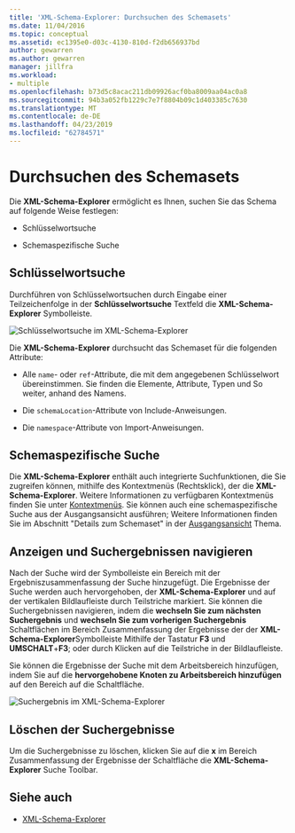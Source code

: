 ```yaml
---
title: 'XML-Schema-Explorer: Durchsuchen des Schemasets'
ms.date: 11/04/2016
ms.topic: conceptual
ms.assetid: ec1395e0-d03c-4130-810d-f2db656937bd
author: gewarren
ms.author: gewarren
manager: jillfra
ms.workload:
- multiple
ms.openlocfilehash: b73d5c8acac211db09926acf0ba8009aa04ac0a8
ms.sourcegitcommit: 94b3a052fb1229c7e7f8804b09c1d403385c7630
ms.translationtype: MT
ms.contentlocale: de-DE
ms.lasthandoff: 04/23/2019
ms.locfileid: "62784571"
---
```

# <a name="search-the-schema-set"></a>Durchsuchen des Schemasets

Die **XML-Schema-Explorer** ermöglicht es Ihnen, suchen Sie das Schema auf folgende Weise festlegen:

- Schlüsselwortsuche

- Schemaspezifische Suche

## <a name="keyword-search"></a>Schlüsselwortsuche

 Durchführen von Schlüsselwortsuchen durch Eingabe einer Teilzeichenfolge in der **Schlüsselwortsuche** Textfeld die **XML-Schema-Explorer** Symbolleiste.

 ![Schlüsselwortsuche im XML-Schema-Explorer](../xml-tools/media/schemaexplorersearch.gif)

 Die **XML-Schema-Explorer** durchsucht das Schemaset für die folgenden Attribute:

- Alle `name`- oder `ref`-Attribute, die mit dem angegebenen Schlüsselwort übereinstimmen. Sie finden die Elemente, Attribute, Typen und So weiter, anhand des Namens.

- Die `schemaLocation`-Attribute von Include-Anweisungen.

- Die `namespace`-Attribute von Import-Anweisungen.

## <a name="schema-specific-search"></a>Schemaspezifische Suche

 Die **XML-Schema-Explorer** enthält auch integrierte Suchfunktionen, die Sie zugreifen können, mithilfe des Kontextmenüs (Rechtsklick), der die **XML-Schema-Explorer**. Weitere Informationen zu verfügbaren Kontextmenüs finden Sie unter [Kontextmenüs](../xml-tools/context-menus-xml-schema-explorer.md). Sie können auch eine schemaspezifische Suche aus der Ausgangsansicht ausführen; Weitere Informationen finden Sie im Abschnitt "Details zum Schemaset" in der [Ausgangsansicht](../xml-tools/start-view.md) Thema.

## <a name="display-and-navigate-search-results"></a>Anzeigen und Suchergebnissen navigieren

 Nach der Suche wird der Symbolleiste ein Bereich mit der Ergebniszusammenfassung der Suche hinzugefügt. Die Ergebnisse der Suche werden auch hervorgehoben, der **XML-Schema-Explorer** und auf der vertikalen Bildlaufleiste durch Teilstriche markiert. Sie können die Suchergebnissen navigieren, indem die **wechseln Sie zum nächsten Suchergebnis** und **wechseln Sie zum vorherigen Suchergebnis** Schaltflächen im Bereich Zusammenfassung der Ergebnisse der der **XML-Schema-Explorer**Symbolleiste Mithilfe der Tastatur **F3** und **UMSCHALT**+**F3**; oder durch Klicken auf die Teilstriche in der Bildlaufleiste.

 Sie können die Ergebnisse der Suche mit dem Arbeitsbereich hinzufügen, indem Sie auf die **hervorgehobene Knoten zu Arbeitsbereich hinzufügen** auf den Bereich auf die Schaltfläche.

 ![Suchergebnis im XML-Schema-Explorer](../xml-tools/media/schemaexplorersearchresult.gif)

## <a name="clear-search-results"></a>Löschen der Suchergebnisse

 Um die Suchergebnisse zu löschen, klicken Sie auf die **x** im Bereich Zusammenfassung der Ergebnisse der Schaltfläche die **XML-Schema-Explorer** Suche Toolbar.

## <a name="see-also"></a>Siehe auch

- [XML-Schema-Explorer](../xml-tools/xml-schema-explorer.md)